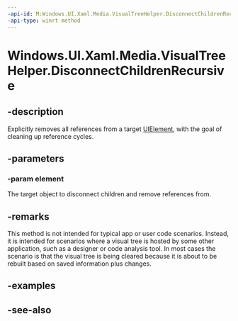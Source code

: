 ```yaml
---
-api-id: M:Windows.UI.Xaml.Media.VisualTreeHelper.DisconnectChildrenRecursive(Windows.UI.Xaml.UIElement)
-api-type: winrt method
---
```


<!-- Method syntax
public void DisconnectChildrenRecursive(Windows.UI.Xaml.UIElement element)
-->

# Windows.UI.Xaml.Media.VisualTreeHelper.DisconnectChildrenRecursive

## -description
Explicitly removes all references from a target [UIElement](../windows.ui.xaml/uielement.md), with the goal of cleaning up reference cycles.



## -parameters
### -param element
The target object to disconnect children and remove references from.

## -remarks
This method is not intended for typical app or user code scenarios. Instead, it is intended for scenarios where a visual tree is hosted by some other application, such as a designer or code analysis tool. In most cases the scenario is that the visual tree is being cleared because it is about to be rebuilt based on saved information plus changes.

## -examples

## -see-also
